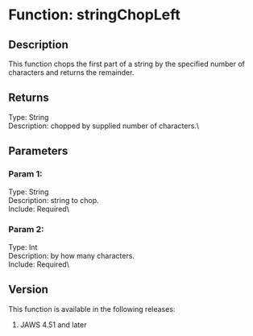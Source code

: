# Function: stringChopLeft

## Description

This function chops the first part of a string by the specified number
of characters and returns the remainder.

## Returns

Type: String\
Description: chopped by supplied number of characters.\

## Parameters

### Param 1:

Type: String\
Description: string to chop.\
Include: Required\

### Param 2:

Type: Int\
Description: by how many characters.\
Include: Required\

## Version

This function is available in the following releases:

1.  JAWS 4.51 and later
